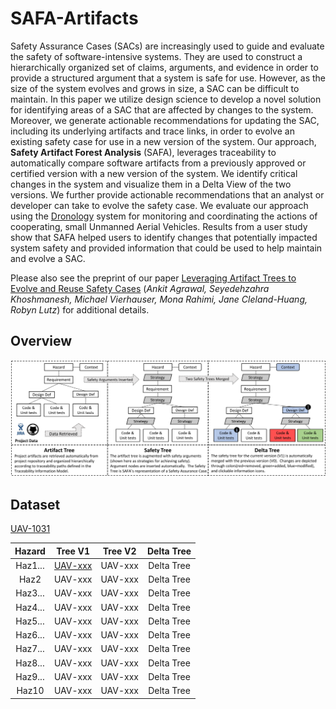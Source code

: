 # SAFA-Artifacts
Safety Assurance Cases (SACs) are increasingly used to guide and evaluate the safety of software-intensive systems. They are used to construct a hierarchically organized set of claims, arguments, and evidence in order to provide a structured argument that a system is safe for use. However, as the size of the system evolves and grows in size, a SAC can be difficult to maintain.  In this paper we utilize design science to develop a novel solution for identifying areas of a SAC that are affected by changes to the system. Moreover, we generate actionable recommendations for updating the SAC, including its underlying artifacts and trace links, in order to evolve an existing safety case for use in a new version of the system.  Our approach, **Safety Artifact Forest Analysis** (SAFA), leverages traceability to automatically compare software artifacts from a previously approved or certified version with a new version of the system. We identify critical changes in the system and visualize them in a Delta View of the two versions. We further provide  actionable recommendations that an analyst or developer can take to evolve the safety case. We evaluate our approach using the [Dronology](http://www.dronology.info) system for monitoring and coordinating the actions of cooperating, small Unmanned Aerial Vehicles. Results from a user study show that SAFA helped users to identify changes that potentially impacted system safety and provided information that could be used to help maintain and evolve a SAC. 

Please also see the preprint of our paper [Leveraging Artifact Trees to Evolve and Reuse Safety Cases](icse_19_safa_preprint.pdf)
(*Ankit Agrawal, Seyedehzahra Khoshmanesh, Michael Vierhauser, Mona Rahimi, Jane Cleland-Huang, Robyn Lutz*)
for additional details.

## Overview

![SAFA Approach](/SAFA_process.png)


## Dataset

[UAV-1031](/UAV-1031.md) 

|  Hazard |  Tree V1 | Tree V2 |  Delta Tree |
|:-------:|:--------:|:-------:|:-----------:|
| Haz1... |  [UAV-xxx](/V0_Tree_images/UAV-1006_SafetyTree.png) | UAV-xxx |  Delta Tree |
|   Haz2  |  UAV-xxx | UAV-xxx |  Delta Tree |
| Haz3... |  UAV-xxx | UAV-xxx |  Delta Tree |
| Haz4... |  UAV-xxx | UAV-xxx |  Delta Tree |
| Haz5... |  UAV-xxx | UAV-xxx |  Delta Tree |
| Haz6... |  UAV-xxx | UAV-xxx |  Delta Tree |
| Haz7... |  UAV-xxx | UAV-xxx |  Delta Tree |
| Haz8... |  UAV-xxx | UAV-xxx |  Delta Tree |
| Haz9... |  UAV-xxx | UAV-xxx |  Delta Tree |
|  Haz10  |  UAV-xxx | UAV-xxx |  Delta Tree |
